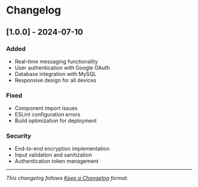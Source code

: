 ﻿# Changelog

## [1.0.0] - 2024-07-10

### Added
- Real-time messaging functionality
- User authentication with Google OAuth
- Database integration with MySQL
- Responsive design for all devices

### Fixed
- Component import issues
- ESLint configuration errors
- Build optimization for deployment

### Security
- End-to-end encryption implementation
- Input validation and sanitization
- Authentication token management

---

*This changelog follows [Keep a Changelog](https://keepachangelog.com/) format.*
